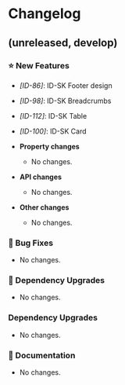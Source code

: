 # Changelog

## (unreleased, develop)

### ⭐ New Features

- _[ID-86]_: ID-SK Footer design
- _[ID-98]_: ID-SK Breadcrumbs
- _[ID-112]_: ID-SK Table
- _[ID-100]_: ID-SK Card

- **Property changes**

  - No changes.

- **API changes**

  - No changes.

- **Other changes**

  - No changes.

### 🐞 Bug Fixes

- No changes.

### 🔨 Dependency Upgrades

- No changes.

### Dependency Upgrades

- No changes.

### 📔 Documentation

- No changes.
